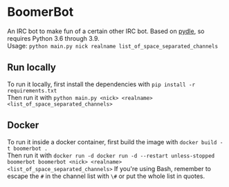 # BoomerBot
An IRC bot to make fun of a certain other IRC bot. Based on [pydle](https://github.com/shizmob/pydle), so requires Python 3.6 through 3.9.  
Usage: `python main.py nick realname list_of_space_separated_channels`

## Run locally
To run it locally, first install the dependencies with `pip install -r requirements.txt`  
Then run it with `python main.py <nick> <realname> <list_of_space_separated_channels>`

## Docker
To run it inside a docker container, first build the image with `docker build -t boomerbot .`  
Then run it with `docker run -d docker run -d --restart unless-stopped boomerbot boomerbot <nick> <realname> <list_of_space_separated_channels>`
If you're using Bash, remember to escape the `#` in the channel list with `\#` or put the whole list in quotes.